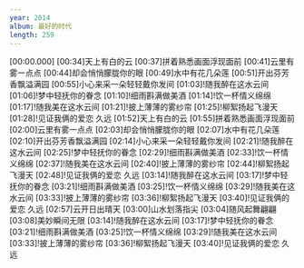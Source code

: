 ```yaml
---
year: 2014
album: 最好的时代
length: 259
---
```

[00:00.000]
[00:34]天上有白的云
[00:37]拼着熟悉画面浮现面前
[00:41]云里有雾一点点
[00:44]却会悄悄朦胧你的眼
[00:49]水中有花几朵莲
[00:51]开出芬芳香飘溢满园
[00:55]小心来采一朵轻轻戴你发间
[01:03]!随我醉在这水云间
[01:06]!梦中轻抚你的眷念
[01:10]!细雨斟满做美酒
[01:14]!饮一杯情义绵绵
[01:17]!随我美在这水云间
[01:21]!披上薄薄的雾纱帘
[01:25]!柳絮扬起飞漫天
[01:28]!见证我俩的爱恋 久远
[01:52]天上有白的云
[01:55]拼着熟悉画面浮现面前
[02:00]云里有雾一点点
[02:03]却会悄悄朦胧你的眼
[02:07]水中有花几朵莲
[02:10]开出芬芳香飘溢满园
[02:14]小心来采一朵轻轻戴你发间
[02:21]!随我醉在这水云间
[02:25]!梦中轻抚你的眷念
[02:29]!细雨斟满做美酒
[02:33]!饮一杯情义绵绵
[02:37]!随我美在这水云间
[02:40]!披上薄薄的雾纱帘
[02:44]!柳絮扬起飞漫天
[02:48]!见证我俩的爱恋 久远
[03:14]!随我醉在这水云间
[03:17]!梦中轻抚你的眷念
[03:21]!细雨斟满做美酒
[03:25]!饮一杯情义绵绵
[03:29]!随我美在这水云间
[03:33]!披上薄薄的雾纱帘
[03:36]!柳絮扬起飞漫天
[03:40]!见证我俩的爱恋 久远
[02:57]云开日出晴天
[03:00]山水划落指尖
[03:04]随风起舞翩翩
[03:08]美妙瞬间无限
[03:14]!随我醉在这水云间
[03:17]!梦中轻抚你的眷念
[03:21]!细雨斟满做美酒
[03:25]!饮一杯情义绵绵
[03:29]!随我美在这水云间
[03:33]!披上薄薄的雾纱帘
[03:36]!柳絮扬起飞漫天
[03:40]!见证我俩的爱恋 久远

